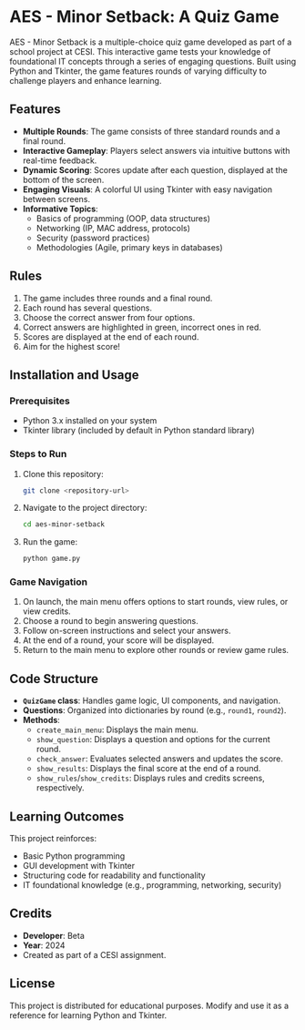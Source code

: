 # AES - Minor Setback: A Quiz Game

AES - Minor Setback is a multiple-choice quiz game developed as part of a school project at CESI. This interactive game tests your knowledge of foundational IT concepts through a series of engaging questions. Built using Python and Tkinter, the game features rounds of varying difficulty to challenge players and enhance learning.

## Features

- **Multiple Rounds**: The game consists of three standard rounds and a final round.
- **Interactive Gameplay**: Players select answers via intuitive buttons with real-time feedback.
- **Dynamic Scoring**: Scores update after each question, displayed at the bottom of the screen.
- **Engaging Visuals**: A colorful UI using Tkinter with easy navigation between screens.
- **Informative Topics**:
  - Basics of programming (OOP, data structures)
  - Networking (IP, MAC address, protocols)
  - Security (password practices)
  - Methodologies (Agile, primary keys in databases)

## Rules

1. The game includes three rounds and a final round.
2. Each round has several questions.
3. Choose the correct answer from four options.
4. Correct answers are highlighted in green, incorrect ones in red.
5. Scores are displayed at the end of each round.
6. Aim for the highest score!

## Installation and Usage

### Prerequisites

- Python 3.x installed on your system
- Tkinter library (included by default in Python standard library)

### Steps to Run

1. Clone this repository:
   ```bash
   git clone <repository-url>
   ```
2. Navigate to the project directory:
   ```bash
   cd aes-minor-setback
   ```
3. Run the game:
   ```bash
   python game.py
   ```

### Game Navigation

1. On launch, the main menu offers options to start rounds, view rules, or view credits.
2. Choose a round to begin answering questions.
3. Follow on-screen instructions and select your answers.
4. At the end of a round, your score will be displayed.
5. Return to the main menu to explore other rounds or review game rules.

## Code Structure

- **`QuizGame` class**: Handles game logic, UI components, and navigation.
- **Questions**: Organized into dictionaries by round (e.g., `round1`, `round2`).
- **Methods**:
  - `create_main_menu`: Displays the main menu.
  - `show_question`: Displays a question and options for the current round.
  - `check_answer`: Evaluates selected answers and updates the score.
  - `show_results`: Displays the final score at the end of a round.
  - `show_rules`/`show_credits`: Displays rules and credits screens, respectively.

## Learning Outcomes

This project reinforces:
- Basic Python programming
- GUI development with Tkinter
- Structuring code for readability and functionality
- IT foundational knowledge (e.g., programming, networking, security)

## Credits

- **Developer**: Beta
- **Year**: 2024
- Created as part of a CESI assignment.

## License

This project is distributed for educational purposes. Modify and use it as a reference for learning Python and Tkinter.

